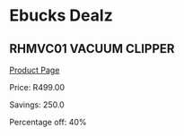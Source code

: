 
# Ebucks Dealz
## RHMVC01 VACUUM CLIPPER
[Product Page](https://www.ebucks.com/web/shop/productSelected.do?prodId=1084247986&catId=1158500560)

Price: R499.00

Savings: 250.0

Percentage off: 40%
	